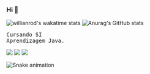 ### Hi 👋
![willianrod's wakatime stats](https://github-readme-stats.vercel.app/api/wakatime?username=GustyLima&theme=radical)
![Anurag's GitHub stats](https://github-readme-stats.vercel.app/api/?username=GustyLima&show_icons=true&title_color=fff&icon_color=79ff97&text_color=9f9f9f&bg_color=151515)

<pre class="tab">
Cursando SI
Aprendizagem Java.
</pre>
<div> 
  <a href="https://www.instagram.com/gustlimay/" target="_blank"><img src="https://img.shields.io/badge/-Instagram-%23E4405F?style=for-the-badge&logo=instagram&logoColor=white" target="_blank"></a>
  <a href = "mailto: gustlima203@gmail.com"><img src="https://img.shields.io/badge/-Gmail-%23333?style=for-the-badge&logo=gmail&logoColor=white" target="_blank"></a>
  <a href="******" target="_blank"><img src="https://img.shields.io/badge/-LinkedIn-%230077B5?style=for-the-badge&logo=linkedin&logoColor=white" target="_blank"></a> 
 
 ![Snake animation](https://github.com/Felipe-ASouza/GustyLima/blob/output/github-contribution-grid-snake.svg)
 
</div>
